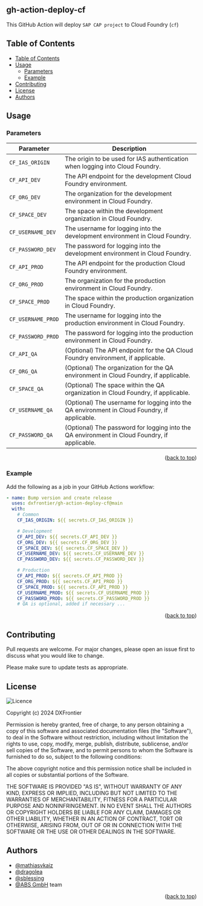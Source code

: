 <h2> gh-action-deploy-cf </h2>

This GitHub Action will deploy `SAP CAP project` to Cloud Foundry (`cf`)

## Table of Contents

- [Table of Contents](#table-of-contents)
- [Usage](#usage)
  - [Parameters](#parameters)
  - [Example](#example)
- [Contributing](#contributing)
- [License](#license)
- [Authors](#authors)

## Usage

### Parameters

| Parameter          | Description                                                                                  |
| ------------------ | -------------------------------------------------------------------------------------------- |
| `CF_IAS_ORIGIN`    | The origin to be used for IAS authentication when logging into Cloud Foundry.                |
| `CF_API_DEV`       | The API endpoint for the development Cloud Foundry environment.                              |
| `CF_ORG_DEV`       | The organization for the development environment in Cloud Foundry.                           |
| `CF_SPACE_DEV`     | The space within the development organization in Cloud Foundry.                              |
| `CF_USERNAME_DEV`  | The username for logging into the development environment in Cloud Foundry.                  |
| `CF_PASSWORD_DEV`  | The password for logging into the development environment in Cloud Foundry.                  |
| `CF_API_PROD`      | The API endpoint for the production Cloud Foundry environment.                               |
| `CF_ORG_PROD`      | The organization for the production environment in Cloud Foundry.                            |
| `CF_SPACE_PROD`    | The space within the production organization in Cloud Foundry.                               |
| `CF_USERNAME_PROD` | The username for logging into the production environment in Cloud Foundry.                   |
| `CF_PASSWORD_PROD` | The password for logging into the production environment in Cloud Foundry.                   |
| `CF_API_QA`        | (Optional) The API endpoint for the QA Cloud Foundry environment, if applicable.             |
| `CF_ORG_QA`        | (Optional) The organization for the QA environment in Cloud Foundry, if applicable.          |
| `CF_SPACE_QA`      | (Optional) The space within the QA organization in Cloud Foundry, if applicable.             |
| `CF_USERNAME_QA`   | (Optional) The username for logging into the QA environment in Cloud Foundry, if applicable. |
| `CF_PASSWORD_QA`   | (Optional) The password for logging into the QA environment in Cloud Foundry, if applicable. |

<p align="right">(<a href="#table-of-contents">back to top</a>)</p>

### Example

Add the following as a job in your GitHub Actions workflow:

```yaml
- name: Bump version and create release
  uses: dxfrontier/gh-action-deploy-cf@main
  with:
    # Common
    CF_IAS_ORIGIN: ${{ secrets.CF_IAS_ORIGIN }}

    # Development
    CF_API_DEV: ${{ secrets.CF_API_DEV }}
    CF_ORG_DEV: ${{ secrets.CF_ORG_DEV }}
    CF_SPACE_DEV: ${{ secrets.CF_SPACE_DEV }}
    CF_USERNAME_DEV: ${{ secrets.CF_USERNAME_DEV }}
    CF_PASSWORD_DEV: ${{ secrets.CF_PASSWORD_DEV }}

    # Production
    CF_API_PROD: ${{ secrets.CF_API_PROD }}
    CF_ORG_PROD: ${{ secrets.CF_API_PROD }}
    CF_SPACE_PROD: ${{ secrets.CF_API_PROD }}
    CF_USERNAME_PROD: ${{ secrets.CF_USERNAME_PROD }}
    CF_PASSWORD_PROD: ${{ secrets.CF_PASSWORD_PROD }}
    # QA is optional, added if necessary ...
```

<p align="right">(<a href="#table-of-contents">back to top</a>)</p>

## Contributing

Pull requests are welcome. For major changes, please open an issue first
to discuss what you would like to change.

Please make sure to update tests as appropriate.

## License

![Licence](https://img.shields.io/github/license/Ileriayo/markdown-badges?style=for-the-badge)

Copyright (c) 2024 DXFrontier

Permission is hereby granted, free of charge, to any person obtaining a copy
of this software and associated documentation files (the "Software"), to deal
in the Software without restriction, including without limitation the rights
to use, copy, modify, merge, publish, distribute, sublicense, and/or sell
copies of the Software, and to permit persons to whom the Software is
furnished to do so, subject to the following conditions:

The above copyright notice and this permission notice shall be included in all
copies or substantial portions of the Software.

THE SOFTWARE IS PROVIDED "AS IS", WITHOUT WARRANTY OF ANY KIND, EXPRESS OR
IMPLIED, INCLUDING BUT NOT LIMITED TO THE WARRANTIES OF MERCHANTABILITY,
FITNESS FOR A PARTICULAR PURPOSE AND NONINFRINGEMENT. IN NO EVENT SHALL THE
AUTHORS OR COPYRIGHT HOLDERS BE LIABLE FOR ANY CLAIM, DAMAGES OR OTHER
LIABILITY, WHETHER IN AN ACTION OF CONTRACT, TORT OR OTHERWISE, ARISING FROM,
OUT OF OR IN CONNECTION WITH THE SOFTWARE OR THE USE OR OTHER DEALINGS IN THE
SOFTWARE.

## Authors

- [@mathiasvkaiz](https://github.com/mathiasvkaiz)
- [@dragolea](https://github.com/dragolea)
- [@sblessing](https://github.com/sblessing)
- [@ABS GmbH](https://www.abs-gmbh.de/) team

<p align="right">(<a href="#table-of-contents">back to top</a>)</p>
